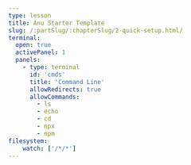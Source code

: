 ```yaml
---
type: lesson
title: Anu Starter Template
slug: /:partSlug/:chapterSlug/2-quick-setup.html/
terminal:
  open: true
  activePanel: 1
  panels:
    - type: terminal
      id: 'cmds'
      title: 'Command Line'
      allowRedirects: true
      allowCommands:
        - ls
        - echo
        - cd
        - npx
        - npm
filesystem: 
    watch: ['/*/*']
---
```




